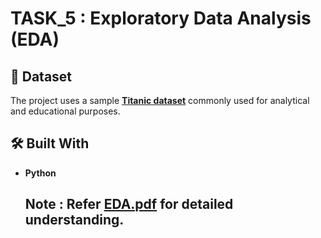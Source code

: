 # TASK_5 : Exploratory Data Analysis (EDA)

## 📁 Dataset

The project uses a sample [**Titanic dataset**](https://www.kaggle.com/c/titanic/data?select=train.csv&utm_source=chatgpt.com) commonly used for analytical and educational purposes.

## 🛠️ Built With

- **Python**

  ## Note : Refer [**EDA.pdf**](https://github.com/vedu09/TASK_5/blob/main/EDA.pdf) for detailed understanding.
